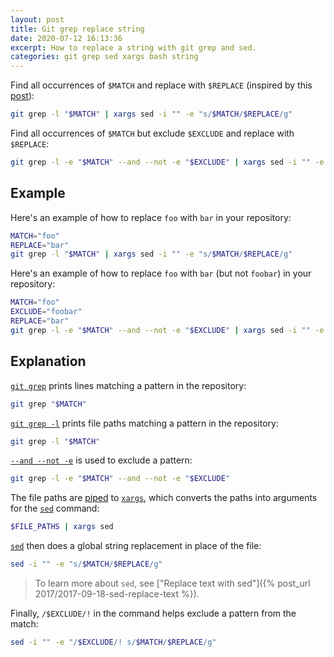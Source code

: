 ```yaml
---
layout: post
title: Git grep replace string
date: 2020-07-12 16:13:36
excerpt: How to replace a string with git grep and sed.
categories: git grep sed xargs bash string
---
```


Find all occurrences of `$MATCH` and replace with `$REPLACE` (inspired by this [post](https://blog.jasonmeridth.com/posts/use-git-grep-to-replace-strings-in-files-in-your-git-repository/)):

```sh
git grep -l "$MATCH" | xargs sed -i "" -e "s/$MATCH/$REPLACE/g"
```

Find all occurrences of `$MATCH` but exclude `$EXCLUDE` and replace with `$REPLACE`:

```sh
git grep -l -e "$MATCH" --and --not -e "$EXCLUDE" | xargs sed -i "" -e "/$EXCLUDE/! s/$MATCH/$REPLACE/g"
```

## Example

Here's an example of how to replace `foo` with `bar` in your repository:

```sh
MATCH="foo"
REPLACE="bar"
git grep -l "$MATCH" | xargs sed -i "" -e "s/$MATCH/$REPLACE/g"
```

Here's an example of how to replace `foo` with `bar` (but not `foobar`) in your repository:

```sh
MATCH="foo"
EXCLUDE="foobar"
REPLACE="bar"
git grep -l -e "$MATCH" --and --not -e "$EXCLUDE" | xargs sed -i "" -e "/$EXCLUDE/! s/$MATCH/$REPLACE/g"
```

## Explanation

[`git grep`](https://git-scm.com/docs/git-grep) prints lines matching a pattern in the repository:

```sh
git grep "$MATCH"
```

[`git grep -l`](https://git-scm.com/docs/git-grep#Documentation/git-grep.txt--l) prints file paths matching a pattern in the repository:

```sh
git grep -l "$MATCH"
```

[`--and --not -e`](https://git-scm.com/docs/git-grep#Documentation/git-grep.txt--e) is used to exclude a pattern:

```sh
git grep -l -e "$MATCH" --and --not -e "$EXCLUDE"
```

The file paths are [piped](<https://en.wikipedia.org/wiki/Pipeline_(Unix)>) to [`xargs`](https://en.wikipedia.org/wiki/Xargs), which converts the paths into arguments for the [`sed`](https://en.wikipedia.org/wiki/Sed) command:

```sh
$FILE_PATHS | xargs sed
```

[`sed`](https://www.freebsd.org/cgi/man.cgi?query=sed) then does a global string replacement in place of the file:

```sh
sed -i "" -e "s/$MATCH/$REPLACE/g"
```

> To learn more about `sed`, see ["Replace text with sed"]({% post_url 2017/2017-09-18-sed-replace-text %}).

Finally, `/$EXCLUDE/!` in the command helps exclude a pattern from the match:

```sh
sed -i "" -e "/$EXCLUDE/! s/$MATCH/$REPLACE/g"
```
